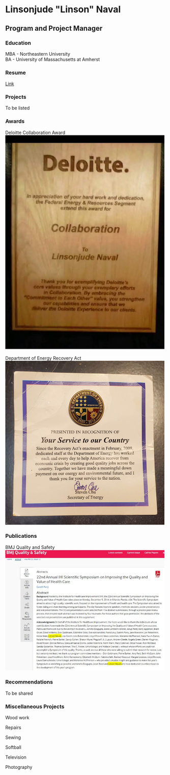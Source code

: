 # Linsonjude "Linson" Naval

## Program and Project Manager

### Education
MBA - Northeastern University<br>
BA - University of Massachusetts at Amherst

### Resume
<a href="Linsonjude Naval Resume 2025.pdf">Link</a>

### Projects
To be listed

### Awards
Deloitte Collaboration Award<br>
<img src="Screenshot_20250312_152957.jpg" alt="Collaboration Award" width="500"><br><br>
Department of Energy Recovery Act<br>
<img src="DOE.jpg" alt="Recovery Act recognition" width="500"><br>

### Publications
BMJ Quality and Safety<br>
<img src="BMJ.jpg" alt="BMJ article screenshot" width="500"><br>

### Recommendations
To be shared

### Miscellaneous Projects

Wood work

Repairs

Sewing

Softball

Television

Photography

